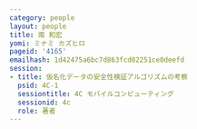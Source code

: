 ```yaml
---
category: people
layout: people
title: 南 和宏
yomi: ミナミ カズヒロ
pageid: '4165'
emailhash: 1d42475a6bc7d863fcd02251ce0deefd
session:
- title: 仮名化データの安全性検証アルゴリズムの考察
  psid: 4C-1
  sessiontitle: 4C モバイルコンピューティング
  sessionid: 4c
  role: 著者
---
```

